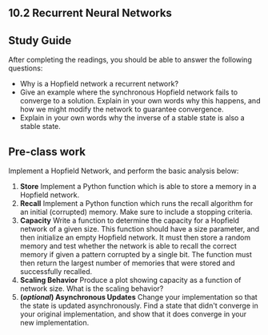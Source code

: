 ## 10.2 Recurrent Neural Networks

## Study Guide

After completing the readings, you should be able to answer the following questions:

- Why is a Hopfield network a recurrent network?
- Give an example where the synchronous Hopfield network fails to converge to a solution. Explain in your own words why this happens, and how we might modify the network to guarantee convergence.
- Explain in your own words why the inverse of a stable state is also a stable state.

## Pre-class work

Implement a Hopfield Network, and perform the basic analysis below:

1. **Store**
   Implement a Python function which is able to store a memory in a Hopfield network.
2. **Recall**
   Implement a Python function which runs the recall algorithm for an initial (corrupted) memory. Make sure to include a stopping criteria.
3. **Capacity**
   Write a function to determine the capacity for a Hopfield network of a given size. This function should have a size parameter, and then initialize an empty Hopfield network. It must then store a random memory and test whether the network is able to recall the correct memory if given a pattern corrupted by a single bit. The function must then return the largest number of memories that were stored and successfully recalled.
4. **Scaling Behavior**
   Produce a plot showing capacity as a function of network size. What is the scaling behavior?
5. **(_optional_) Asynchronous Updates**
   Change your implementation so that the state is updated asynchronously. Find a state that didn't converge in your original implementation, and show that it does converge in your new implementation.